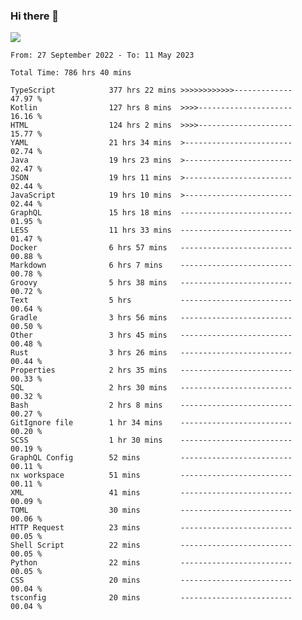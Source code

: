 ### Hi there 👋

<!--<a href="https://github.com/search?o=desc&q=author%3Abushiyi&s=committer-date&type=Commits">-->
<!--    <img align="center" height = "178" src="https://github-readme-stats.vercel.app/api?username=bushiyi&count_private=true&show_icons=true&theme=noctis_minimus&hide=contribs&include_all_commits=true" />-->
<!--</a>-->
<!--<a href="https://github.com/bushiyi?tab=repositories">-->
<!--    <img align="center" height = "178" src="https://github-readme-stats.vercel.app/api/top-langs/?username=bushiyi&count_private=true&theme=noctis_minimus" />-->
<!--</a>-->
 
<!-- [![Ashutosh's github activity graph](https://activity-graph.herokuapp.com/graph?username=bushiyi&theme=react&bg_color=1B2932&point=698B69&line=698B69)](https://github.com/ashutosh00710/github-readme-activity-graph)
 -->


![](https://raw.githubusercontent.com/bushiyi/bushiyi/master/assets/github-contribution-grid-snake.svg)

<!--START_SECTION:waka-->

```text
From: 27 September 2022 - To: 11 May 2023

Total Time: 786 hrs 40 mins

TypeScript            377 hrs 22 mins >>>>>>>>>>>>-------------   47.97 %
Kotlin                127 hrs 8 mins  >>>>---------------------   16.16 %
HTML                  124 hrs 2 mins  >>>>---------------------   15.77 %
YAML                  21 hrs 34 mins  >------------------------   02.74 %
Java                  19 hrs 23 mins  >------------------------   02.47 %
JSON                  19 hrs 11 mins  >------------------------   02.44 %
JavaScript            19 hrs 10 mins  >------------------------   02.44 %
GraphQL               15 hrs 18 mins  -------------------------   01.95 %
LESS                  11 hrs 33 mins  -------------------------   01.47 %
Docker                6 hrs 57 mins   -------------------------   00.88 %
Markdown              6 hrs 7 mins    -------------------------   00.78 %
Groovy                5 hrs 38 mins   -------------------------   00.72 %
Text                  5 hrs           -------------------------   00.64 %
Gradle                3 hrs 56 mins   -------------------------   00.50 %
Other                 3 hrs 45 mins   -------------------------   00.48 %
Rust                  3 hrs 26 mins   -------------------------   00.44 %
Properties            2 hrs 35 mins   -------------------------   00.33 %
SQL                   2 hrs 30 mins   -------------------------   00.32 %
Bash                  2 hrs 8 mins    -------------------------   00.27 %
GitIgnore file        1 hr 34 mins    -------------------------   00.20 %
SCSS                  1 hr 30 mins    -------------------------   00.19 %
GraphQL Config        52 mins         -------------------------   00.11 %
nx workspace          51 mins         -------------------------   00.11 %
XML                   41 mins         -------------------------   00.09 %
TOML                  30 mins         -------------------------   00.06 %
HTTP Request          23 mins         -------------------------   00.05 %
Shell Script          22 mins         -------------------------   00.05 %
Python                22 mins         -------------------------   00.05 %
CSS                   20 mins         -------------------------   00.04 %
tsconfig              20 mins         -------------------------   00.04 %
```

<!--END_SECTION:waka-->

